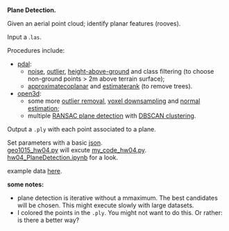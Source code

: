 **Plane Detection.**

Given an aerial point cloud; identify planar features (rooves).

Input a .`las`.

Procedures include:  
- [pdal](https://pdal.io/):
   -   [noise](https://pdal.io/stages/filters.elm.html#filters-elm), [outlier](https://pdal.io/stages/filters.outlier.html#filters-outlier), [height-above-ground](https://pdal.io/stages/filters.hag_nn.html#filters-hag-nn) and class filtering (to choose non-ground points > 2m above terrain surface);
   -   [approximatecoplanar](https://pdal.io/stages/filters.approximatecoplanar.html) and [estimaterank](https://pdal.io/stages/filters.estimaterank.html) (to remove trees).
- [open3d](http://www.open3d.org/docs/release/):
  - some more [outlier removal](http://www.open3d.org/docs/release/tutorial/geometry/pointcloud_outlier_removal.html), [voxel downsampling](http://www.open3d.org/docs/0.8.0/tutorial/Basic/pointcloud.html#voxel-downsampling) and [normal estimation](http://www.open3d.org/docs/0.8.0/tutorial/Basic/pointcloud.html#vertex-normal-estimation);
  - multiple [RANSAC plane detection](http://www.open3d.org/docs/latest/tutorial/Basic/pointcloud.html#Plane-segmentation) with [DBSCAN clustering](http://www.open3d.org/docs/latest/tutorial/Basic/pointcloud.html#DBSCAN-clustering).

Output a `.ply` with each point associated to a plane.

Set parameters with a basic [json](https://github.com/AdrianKriger/terrain101/blob/main/hw04_a/params.json).  
[geo1015_hw04.py](https://github.com/AdrianKriger/terrain101/blob/main/hw04_a/geo1015_hw04.py) will excute [my_code_hw04.py](https://github.com/AdrianKriger/terrain101/blob/main/hw04_a/my_code_hw04.py).  
[hw04_PlaneDetection.ipynb](https://github.com/AdrianKriger/terrain101/blob/main/hw04_a/hw04_PlaneDetection.ipynb) for a look.

example data [here](https://3d.bk.tudelft.nl/courses/backup/geo1015/2018/hw/04/).

**some notes:**
 - plane detection is iterative without a mmaximum. The best candidates will be chosen. This might execute slowly with large datasets.
 - I colored the points in the `.ply`. You might not want to do this. Or rather: is there a better way?
